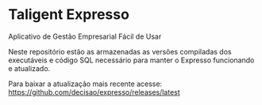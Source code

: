 # Taligent Expresso
Aplicativo de Gestão Empresarial Fácil de Usar

Neste repositório estão as armazenadas as versões compiladas dos executáveis e código SQL necessário para manter o Expresso funcionando e atualizado.

Para baixar a atualização mais recente acesse:
https://github.com/decisao/expresso/releases/latest





